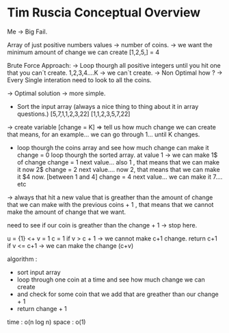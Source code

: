 # Tim Ruscia Conceptual Overview

Me -> Big Fail.

Array of just positive numbers
values -> number of coins.
-> we want the minimum amount of change we can create
[1,2,5,] = 4

Brute Force Approach:
-> Loop thourgh all positive integers until you hit one that you can´t create.
1,2,3,4....K -> we can´t create.
-> Non Optimal  how ? -> Every Single interation need to look to all the coins.


-> Optimal solution -> more simple.

* Sort the input array (always a nice thing to thing about it in array questions.)
[5,7,1,1,2,3,22]
[1,1,2,3,5,7,22]

-> create variable [change = K] => tell us how much change we can create
that means, for an example... we can go through 1... until K changes.

- loop thourgh the coins array and see how much change can make it
change = 0
loop thourgh the sorted array.
at value 1 -> we can make 1$ of change
change = 1
next value... also 1 , that means that we can make it now 2$
change = 2
next value.... now 2, that means that we can make it $4 now. [between 1 and 4]
change = 4
next value... we can make it 7.... etc


-> always that hit a new value that is greather than the amount of change that we can make with the previous coins + 1 , that means that we cannot make the amount of change that we want.

need to see if our coin is greather than the change + 1 -> stop here.

u = {1}  <+ v = 1
c = 1
if v > c + 1 -> we cannot make c+1 change.
return c+1
if v <= c+1 -> we can make the change (c+v)

algorithm :
- sort input array
- loop through one coin at a time and see how much change we can create
- and check for some coin that we add that are greather than our change + 1
- return change + 1

time : o(n log n) 
space : o(1)
